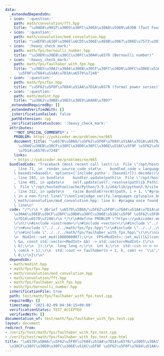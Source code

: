 ```yaml
---
data:
  _extendedDependsOn:
  - icon: ':question:'
    path: math/convolution/fft.hpp
    title: "\u9AD8\u901F\u30D5\u30FC\u30EA\u30A8\u5909\u63DB (fast Fourier transform)"
  - icon: ':question:'
    path: math/convolution/mod_convolution.hpp
    title: "\u4EFB\u610F\u306E\u6CD5\u306E\u4E0B\u3067\u306E\u7573\u307F\u8FBC\u307F"
  - icon: ':heavy_check_mark:'
    path: math/fps/bernoulli_number.hpp
    title: "\u30D9\u30EB\u30CC\u30FC\u30A4\u6570 (Bernoulli number)"
  - icon: ':heavy_check_mark:'
    path: math/fps/faulhaber_with_fps.hpp
    title: "\u30D5\u30A1\u30A6\u30EB\u30CF\u30FC\u30D0\u30FC\u306E\u516C\u5F0F \u5F62\
      \u5F0F\u7684\u51AA\u7D1A\u6570\u7248"
  - icon: ':question:'
    path: math/fps/fps.hpp
    title: "\u5F62\u5F0F\u7684\u51AA\u7D1A\u6570 (formal power series)"
  - icon: ':question:'
    path: math/modint.hpp
    title: "\u30E2\u30B8\u30E5\u30E9\u8A08\u7B97"
  _extendedRequiredBy: []
  _extendedVerifiedWith: []
  _isVerificationFailed: false
  _pathExtension: cpp
  _verificationStatusIcon: ':heavy_check_mark:'
  attributes:
    '*NOT_SPECIAL_COMMENTS*': ''
    PROBLEM: https://yukicoder.me/problems/no/665
    document_title: "\u6570\u5B66/\u5F62\u5F0F\u7684\u51AA\u7D1A\u6570/\u30D5\u30A1\
      \u30A6\u30EB\u30CF\u30FC\u30D0\u30FC\u306E\u516C\u5F0F \u5F62\u5F0F\u7684\u51AA\
      \u7D1A\u6570\u7248"
    links:
    - https://yukicoder.me/problems/no/665
  bundledCode: "Traceback (most recent call last):\n  File \"/opt/hostedtoolcache/Python/3.9.1/x64/lib/python3.9/site-packages/onlinejudge_verify/documentation/build.py\"\
    , line 71, in _render_source_code_stat\n    bundled_code = language.bundle(stat.path,\
    \ basedir=basedir, options={'include_paths': [basedir]}).decode()\n  File \"/opt/hostedtoolcache/Python/3.9.1/x64/lib/python3.9/site-packages/onlinejudge_verify/languages/cplusplus.py\"\
    , line 193, in bundle\n    bundler.update(path)\n  File \"/opt/hostedtoolcache/Python/3.9.1/x64/lib/python3.9/site-packages/onlinejudge_verify/languages/cplusplus_bundle.py\"\
    , line 401, in update\n    self.update(self._resolve(pathlib.Path(included), included_from=path))\n\
    \  File \"/opt/hostedtoolcache/Python/3.9.1/x64/lib/python3.9/site-packages/onlinejudge_verify/languages/cplusplus_bundle.py\"\
    , line 312, in update\n    raise BundleErrorAt(path, i + 1, \"#pragma once found\
    \ in a non-first line\")\nonlinejudge_verify.languages.cplusplus_bundle.BundleErrorAt:\
    \ math/convolution/mod_convolution.hpp: line 6: #pragma once found in a non-first\
    \ line\n"
  code: "/*\r\n * @brief \u6570\u5B66/\u5F62\u5F0F\u7684\u51AA\u7D1A\u6570/\u30D5\u30A1\
    \u30A6\u30EB\u30CF\u30FC\u30D0\u30FC\u306E\u516C\u5F0F \u5F62\u5F0F\u7684\u51AA\
    \u7D1A\u6570\u7248\r\n */\r\n#define PROBLEM \"https://yukicoder.me/problems/no/665\"\
    \r\n\r\n#include <iostream>\r\n#include <vector>\r\n#include \"../../../math/modint.hpp\"\
    \r\n#include \"../../../math/fps/fps.hpp\"\r\n#include \"../../../math/convolution/mod_convolution.hpp\"\
    \r\n#include \"../../../math/fps/faulhaber_with_fps.hpp\"\r\n\r\nint main() {\r\
    \n  ModInt::set_mod(1000000007);\r\n  FPS<ModInt>::set_mul([&](const std::vector<ModInt>\
    \ &a, const std::vector<ModInt> &b) -> std::vector<ModInt> {\r\n    return mod_convolution(a,\
    \ b);\r\n  });\r\n  long long n;\r\n  int k;\r\n  std::cin >> n >> k;\r\n  Combinatorics\
    \ com(k + 1);\r\n  std::cout << faulhaber(n + 1, k, com) << '\\n';\r\n  return\
    \ 0;\r\n}\r\n"
  dependsOn:
  - math/modint.hpp
  - math/fps/fps.hpp
  - math/convolution/mod_convolution.hpp
  - math/convolution/fft.hpp
  - math/fps/faulhaber_with_fps.hpp
  - math/fps/bernoulli_number.hpp
  isVerificationFile: true
  path: test/math/fps/faulhaber_with_fps.test.cpp
  requiredBy: []
  timestamp: '2021-02-09 04:38:15+09:00'
  verificationStatus: TEST_ACCEPTED
  verifiedWith: []
documentation_of: test/math/fps/faulhaber_with_fps.test.cpp
layout: document
redirect_from:
- /verify/test/math/fps/faulhaber_with_fps.test.cpp
- /verify/test/math/fps/faulhaber_with_fps.test.cpp.html
title: "\u6570\u5B66/\u5F62\u5F0F\u7684\u51AA\u7D1A\u6570/\u30D5\u30A1\u30A6\u30EB\
  \u30CF\u30FC\u30D0\u30FC\u306E\u516C\u5F0F \u5F62\u5F0F\u7684\u51AA\u7D1A\u6570\u7248"
---
```

